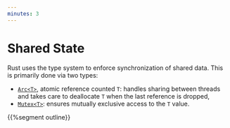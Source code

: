 ```yaml
---
minutes: 3
---
```

# Shared State

Rust uses the type system to enforce synchronization of shared data. This is
primarily done via two types:

* [`Arc<T>`][1], atomic reference counted `T`: handles sharing between threads and
  takes care to deallocate `T` when the last reference is dropped,
* [`Mutex<T>`][2]: ensures mutually exclusive access to the `T` value.

{{%segment outline}}

[1]: https://doc.rust-lang.org/std/sync/struct.Arc.html
[2]: https://doc.rust-lang.org/std/sync/struct.Mutex.html

